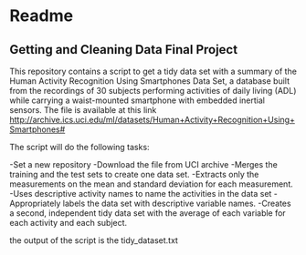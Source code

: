 # Readme

## Getting and Cleaning Data Final Project


This repository contains a script to get a tidy data set with a summary of the Human Activity Recognition Using Smartphones Data Set, a database built from the recordings of 30 subjects performing activities of daily living (ADL) while carrying a waist-mounted smartphone with embedded inertial sensors.
The file is available at this link http://archive.ics.uci.edu/ml/datasets/Human+Activity+Recognition+Using+Smartphones#

The script will do the following tasks:

-Set a new repository
-Download the file from UCI archive
-Merges the training and the test sets to create one data set.
-Extracts only the measurements on the mean and standard deviation for each measurement.
-Uses descriptive activity names to name the activities in the data set
-Appropriately labels the data set with descriptive variable names.
-Creates a second, independent tidy data set with the average of each variable for each activity and each subject.

the output of the script is the tidy_dataset.txt 

